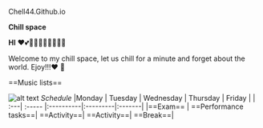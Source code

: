 Chell44.Github.io


**Chill space** 

**HI**
❤💕💖💖💖💖💖💖💖💖


Welcome to my chill space, let us chill for a minute and forget about the world. Ejoy!!!:heart: :rainbow: 

  ==Music lists==


![alt text](https://wallpaperaccess.com/full/101870.jpg)
*Schedule*
|Monday | Tuesday | Wednesday | Thursday | Friday |
|   :---|  :----- |:----------|:---------|:-------|
|==Exam==  | ==Performance tasks==| ==Activity==| ==Activity==| ==Break==|


